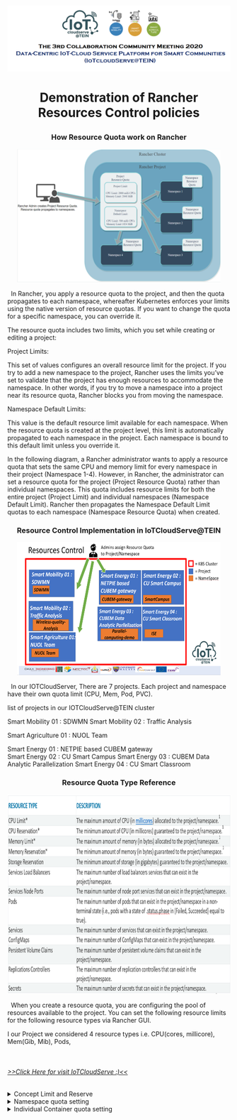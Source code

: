 ![Heading Collaboration](https://github.com/IoTcloudServe/the-3rd-collaboration-community-meeting/blob/master/Agenda/Heading.png)

<h1>
<p align="center">
<strong> Demonstration of Rancher Resources Control policies </strong>
<p align="center">
</h1> 

<h3>
<p align="center">
<strong> How Resource Quota work on Rancher </strong>
<p align="center">
</h3> 
 
<p align="center">
  <img width="460" height="300" src="Presentation_program\4_Demonstration_of_Rancher_Resource\presentation_material\Rancher_quota.PNG">
</p>

&nbsp;  In Rancher, you apply a resource quota to the project, and then the quota propagates to each namespace, whereafter Kubernetes enforces your limits using the native version of resource quotas. If you want to change the quota for a specific namespace, you can override it.

The resource quota includes two limits, which you set while creating or editing a project:

Project Limits:

This set of values configures an overall resource limit for the project. If you try to add a new namespace to the project, Rancher uses the limits you’ve set to validate that the project has enough resources to accommodate the namespace. In other words, if you try to move a namespace into a project near its resource quota, Rancher blocks you from moving the namespace.

Namespace Default Limits:

This value is the default resource limit available for each namespace. When the resource quota is created at the project level, this limit is automatically propagated to each namespace in the project. Each namespace is bound to this default limit unless you override it.

In the following diagram, a Rancher administrator wants to apply a resource quota that sets the same CPU and memory limit for every namespace in their project (Namespace 1-4). However, in Rancher, the administrator can set a resource quota for the project (Project Resource Quota) rather than individual namespaces. This quota includes resource limits for both the entire project (Project Limit) and individual namespaces (Namespace Default Limit). Rancher then propagates the Namespace Default Limit quotas to each namespace (Namespace Resource Quota) when created.

<h3>
<p align="center">
<strong> Resource Control Implementation in IoTCloudServe@TEIN  </strong>
</p>
</h3>
 
<p align="center">
  <img width="460" height="300" src="Presentation_program\4_Demonstration_of_Rancher_Resource\presentation_material\Resource Control.PNG">
</p>

&nbsp; In our IOTCloudServer, There are 7 projects. Each project and namespace have their own quota limit (CPU, Mem, Pod, PVC).

list of projects in our IOTCloudServe@TEIN cluster

Smart Mobility 01 : SDWMN
Smart Mobility 02 : Traffic Analysis

Smart Agriculture 01 : NUOL Team

Smart Energy 01 : NETPIE based CUBEM gateway  
Smart Energy 02 : CU Smart Campus
Smart Energy 03 : CUBEM Data Analytic Parallelization
Smart Energy 04 : CU Smart Classroom

<h3>
<p align="center">
<strong> Resource Quota Type Reference </strong>
</p>
</h3>

<p align="center">
  <img width="690" height="450" src="Presentation_program\4_Demonstration_of_Rancher_Resource\presentation_material\Parameters.PNG">
</p>

&nbsp; When you create a resource quota, you are configuring the pool of resources available to the project. You can set the following resource limits for the following resource types via Rancher GUI.

I our Project we considered 4 resource types i.e. CPU(cores, millicore), Mem(Gib, Mib), Pods,  


  
&nbsp; 

<h6><a href="https://202.28.193.103">>>Click Here for visit IoTCloudServe :)<<</a></h6>

</details>

<details>
    <summary>Concept Limit and Reserve</summary>
    <p align="center">
  <img width="300" height="300" src="Presentation_program\4_Demonstration_of_Rancher_Resource\presentation_material\Lim&Req.PNG">
</p>
  
&nbsp; Requests and limits are the mechanisms Kubernetes uses to control resources such as CPU and memory. Requests are what the container is guaranteed to get. If a container requests a resource, Kubernetes will only schedule it on a node that can give it that resource. Limits, on the other hand, make sure a container never goes above a certain value. The container is only allowed to go up to the limit, and then it is restricted.

It is important to remember that the limit can never be lower than the request. If you try this, Kubernetes will throw an error and won’t let you run the container.

Requests and limits are on a per-container basis. While Pods usually contain a single container, it’s common to see Pods with multiple containers as well. Each container in the Pod gets its own individual limit and request, but because Pods are always scheduled as a group, you need to add the limits and requests for each container together to get an aggregate value for the Pod.

To control what requests and limits a container can have, you can set quotas at the Container level and at the Namespace level. If you want to learn more about Namespaces, see this previous installment from our blog series!

Let’s see how these work.
</details>


</details>

<details>
    <summary> Namespace quota setting </summary>
    <p align="center">
  <img width="300" height="300" src="Presentation_program\4_Demonstration_of_Rancher_Resource\presentation_material\Example.PNG">
</p>
  
&nbsp; 

From this Example 

there are four configuration in this yaml file 

requests.cpu is the maximum combined CPU requests in millicores for all the containers in the Namespace. In the above example, you can have 50 containers with 10m requests, five containers with 100m requests, or even one container with a 500m request. As long as the total requested CPU in the Namespace is less than 500m!

requests.memory is the maximum combined Memory requests for all the containers in the Namespace. In the above example, you can have 50 containers with 500MiB requests, five containers with 100MiB CPU requests, or even a single container with a 500MiB request. As long as the total requested Memory in the Namespace is less than 500MiB!

limits.cpu is the maximum combined CPU limits for all the containers in the Namespace. It’s just like requests.cpu but for the limit.

limits.memory is the maximum combined Memory limits for all containers in the Namespace. It’s just like requests.memory but for the limit.

If you are using a production and development Namespace (in contrast to a Namespace per team or service), a common pattern is to put no quota on the production Namespace and strict quotas on the development Namespace. This allows production to take all the resources it needs in case of a spike in traffic.

</details>


</details>

<details>
    <summary> Individual Container quota setting </summary>
    <p align="center">
  <img width="300" height="300" src="Presentation_program\4_Demonstration_of_Rancher_Resource\presentation_material\LimRange.PNG">
</p>
  
&nbsp; 

Unlike a Quota, which looks at the Namespace as a whole, a LimitRange applies to an individual container. This can help prevent people from creating super tiny or super large containers inside the Namespace.

Looking at this example, you can see there are four sections. Again, setting each of these sections is optional.

The default section sets up the default limits for a container in a pod. If you set these values in the limitRange, any containers that don’t explicitly set these themselves will get assigned the default values.

The defaultRequest section sets up the default requests for a container in a pod. If you set these values in the limitRange, any containers that don’t explicitly set these themselves will get assigned the default values.

The max section will set up the maximum limits that a container in a Pod can set. The default section cannot be higher than this value. Likewise, limits set on a container cannot be higher than this value. It is important to note that if this value is set and the default section is not, any containers that don’t explicitly set these values themselves will get assigned the max values as the limit.

The min section sets up the minimum Requests that a container in a Pod can set. The defaultRequest section cannot be lower than this value. Likewise, requests set on a container cannot be lower than this value either. It is important to note that if this value is set and the defaultRequest section is not, the min value becomes the defaultRequest value too.

Contact 


</details>

